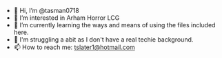 - 👋 Hi, I’m @tasman0718
- 👀 I’m interested in Arham Horror LCG
- 🌱 I’m currently learning the ways and means of using the files included here. 
- 💞️ I'm struggling a abit as I don't have a real techie background.
- 📫 How to reach me: tslater1@hotmail.com

<!---
tasman0718/tasman0718 is a ✨ special ✨ repository because its `README.md` (this file) appears on your GitHub profile.
You can click the Preview link to take a look at your changes.
--->
